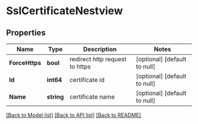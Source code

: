 # SslCertificateNestview

## Properties
Name | Type | Description | Notes
------------ | ------------- | ------------- | -------------
**ForceHttps** | **bool** | redirect http request to https | [optional] [default to null]
**Id** | **int64** | certificate id | [optional] [default to null]
**Name** | **string** | certificate name | [optional] [default to null]

[[Back to Model list]](../README.md#documentation-for-models) [[Back to API list]](../README.md#documentation-for-api-endpoints) [[Back to README]](../README.md)


